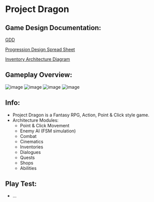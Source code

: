 # Project Dragon
## Game Design Documentation:
[GDD](https://github.com/ChoiBeomgyuItBoy/RPGProject/files/10008006/Project.Dragon.GDD.pdf)

[Progression Design Spread Sheet](https://docs.google.com/spreadsheets/d/1rpPL9uQ_G4Flr2CaPOI2p4AnV467sR0BQsqG1LqRv3Q/edit#gid=0)

[Inventory Architecture Diagram](https://lucid.app/lucidspark/0425b69d-4ee6-4c35-8a70-750facf220db/edit?invitationId=inv_4ad7cf12-57b1-4b56-bba8-99a42cf98780#)

## Gameplay Overview:
  ![image](https://user-images.githubusercontent.com/113314204/212237795-f2f32459-9829-4e56-b729-457ede70c19d.png)
  ![image](https://user-images.githubusercontent.com/113314204/212237974-3b47411d-1532-432c-a81f-8f122c823472.png)
  ![image](https://user-images.githubusercontent.com/113314204/212238133-316b5fbc-43fd-4ea7-81cc-6c274bd481d3.png)
  ![image](https://user-images.githubusercontent.com/113314204/212238283-b167315f-a3d3-4eb1-b424-17e5b9b1e283.png)
  
## Info:
  - Project Dragon is a Fantasy RPG, Action, Point & Click style game.
  - Architecture Modules:
    - Point & Click Movement
    - Enemy AI (FSM simulation)
    - Combat 
    - Cinematics
    - Inventories
    - Dialogues
    - Quests
    - Shops
    - Abilities
  
## Play Test:
  - ...
